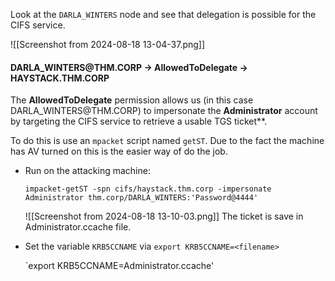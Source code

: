 Look at the `DARLA_WINTERS` node and see that delegation is possible for the CIFS service.

![[Screenshot from 2024-08-18 13-04-37.png]]

#### DARLA_WINTERS\@THM.CORP -> AllowedToDelegate -> HAYSTACK.THM.CORP

The **AllowedToDelegate** permission allows us (in this case DARLA_WINTERS\@THM.CORP) to impersonate the **Administrator** account by targeting the CIFS service to retrieve a usable TGS ticket**.

To do this is use an `mpacket` script named `getST`.
Due to the fact the machine has AV turned on this is the easier way of do the job.

- Run on the attacking machine:

	`impacket-getST -spn cifs/haystack.thm.corp -impersonate Administrator thm.corp/DARLA_WINTERS:'Password@4444'`
	
	![[Screenshot from 2024-08-18 13-10-03.png]]
	The ticket is save in Administrator.ccache file.

- Set the variable `KRB5CCNAME` via `export KRB5CCNAME=<filename>`

	`export KRB5CCNAME=Administrator.ccache'



